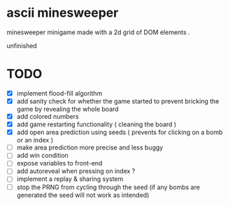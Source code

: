 # ascii minesweeper
minesweeper minigame made with a 2d grid of DOM elements .

unfinished
# TODO
- [x] implement flood-fill algorithm
- [x] add sanity check for whether the game started to prevent bricking the game by revealing the whole board
- [x] add colored numbers
- [x] add game restarting functionality ( cleaning the board )
- [x] add open area prediction using seeds ( prevents for clicking on a bomb or an index )
- [ ] make area prediction more precise and less buggy
- [ ] add win condition
- [ ] expose variables to front-end
- [ ] add autoreveal when pressing on index ?
- [ ] implement a replay & sharing system
- [ ] stop the PRNG from cycling through the seed (if any bombs are generated the seed will not work as intended)